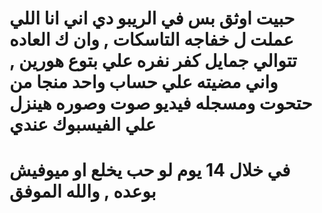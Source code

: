 # حبيت اوثق بس في الريبو دي اني انا اللي عملت ل خفاجه التاسكات , وان ك العاده تتوالي جمايل كفر نفره علي بتوع هورين , واني مضيته علي حساب واحد منجا من حتحوت ومسجله فيديو صوت وصوره هينزل علي الفيسبوك عندي
# في خلال 14 يوم لو حب يخلع او ميوفيش بوعده , والله الموفق
